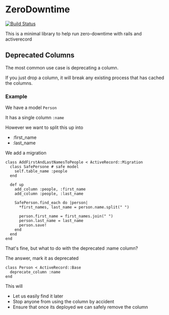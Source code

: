 # ZeroDowntime

[![Build Status](https://travis-ci.org/gogovan/zero_downtime.svg?branch=master)](https://travis-ci.org/gogovan/zero_downtime)

This is a minimal library to help run zero-downtime with rails and activerecord

## Deprecated Columns

The most common use case is deprecating a column.

If you just drop a column,
it will break any existing process that has cached the columns.

### Example

We have a model `Person`

It has a single column `:name`

However we want to split this up into

  * :first_name
  * :last_name

We add a migration

```
class AddFirstAndLastNamesToPeople < ActiveRecord::Migration
  class SafePersone # safe model
    self.table_name :people
  end

  def up
    add_column :people, :first_name
    add_column :people, :last_name

    SafePerson.find_each do |person|
      *first_names, last_name = person.name.split(" ")

      person.first_name = first_names.join(" ")
      person.last_name = last_name
      person.save!
    end
  end
end
```

That's fine,
but what to do with the deprecated :name column?

The answer, mark it as deprecated

```
class Person < ActiveRecord::Base
  deprecate_column :name
end
```

This will

* Let us easily find it later
* Stop anyone from using the column by accident
* Ensure that once its deployed we can safely remove the column
